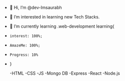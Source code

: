 - 👋 Hi, I’m @dev-Imsaurabh
- 👀 I’m interested in learning new Tech Stacks. 
- 🌱 I’m currently learning .web-development learning{
-     interest: 100%;
-     AmazeMe: 100%;
-     Progress: 10%
- }

    <TechStack class=".web-development">
       -HTML
       -CSS
       -JS
       -Mongo DB
       -Express
       -React
       -Node.js
  
  </TeckStack>

<!---
dev-Imsaurabh/dev-Imsaurabh is a ✨ special ✨ repository because its `README.md` (this file) appears on your GitHub profile.
You can click the Preview link to take a look at your changes.
--->
